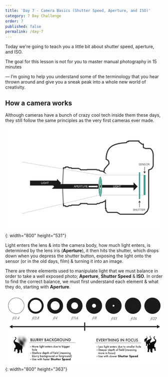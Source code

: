 ```yaml
---
title: 'Day 7 - Camera Basics (Shutter Speed, Aperture, and ISO)'
category: 7 Day Challenge
order: 7
published: false
permalink: /day-7
---
```


Today we're going to teach you a little bit about shutter speed, aperture, and ISO.

The goal for this lesson is not for you to master manual photography in 15 minutes&nbsp;

— I’m going to help you understand some of the terminology that you hear thrown around and give you a sneak peak into a whole new world of creativity.

## How a camera works

Although cameras have a bunch of crazy cool tech inside them these days, they still follow the same principles as the very first cameras ever made.

![](/uploads/screen-shot-2020-05-22-at-4-45-32-pm.png){: width="800" height="531"}

Light enters the lens & into the camera body, how much light enters, is determined by the lens iris (**Aperture**), it then hits the shutter, which drops down when you depress the shutter button, exposing the light onto the sensor (or in the old days, film) & turning it into an image.

There are three elements used to manipulate light that we must balance in order to take a well exposed photo; **Aperture**, **Shutter Speed** & **ISO**. In order to find the correct balance, we must first understand each element & what they do, starting with **Aperture**.

![](/uploads/screen-shot-2020-05-22-at-4-48-26-pm.png){: width="800" height="363"}